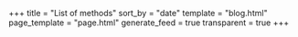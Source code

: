 +++
title = "List of methods"
sort_by = "date"
template = "blog.html"
page_template = "page.html"
generate_feed = true
transparent = true
+++
